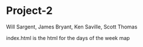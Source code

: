 # Project-2
Will Sargent, James Bryant, Ken Saville, Scott Thomas

index.html is the html for the days of the week map
